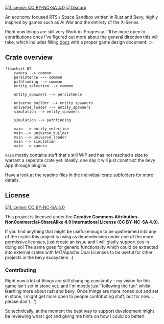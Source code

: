 [![License: CC BY-NC-SA 4.0](https://img.shields.io/badge/License-CC%20BY--NC--SA%204.0-lightgrey.svg)](https://creativecommons.org/licenses/by-nc-sa/4.0/) [![Discord](https://img.shields.io/discord/1261690805417152652.svg?logo=discord&logoColor=white&logoWidth=20&labelColor=7289DA&label=Discord&color=17cf48)](https://discord.gg/dxHkY7z2YC)

An economy focused RTS / Space Sandbox written in Rust and Bevy, highly inspired by games such as AI War and the entirety of the X-Series.

Right now things are still very Work-in-Progressy. I'll be more open to contributions once I've figured out more about the general direction this will take, which includes filling [docs](docs) with a proper game design document. :>

## Crate overview
```mermaid
flowchart BT
    camera --> common
    persistence --> common
    pathfinding --> common
    entity_selection --> common

    entity_spawners --> persistence

    universe_builder --> entity_spawners
    universe_loader --> entity_spawners
    simulation --> entity_spawners

    simulation --> pathfinding

    main --> entity_selection
    main --> universe_builder
    main --> universe_loader
    main --> simulation
    main --> camera
```

`main` mostly contains stuff that's still WIP and has not reached a size to warrant a separate crate yet.
Ideally, one day it will just construct the bevy App through plugins.

Have a look at the readme files in the individual crate subfolders for more details.

## License
[
![License: CC BY-NC-SA 4.0](https://mirrors.creativecommons.org/presskit/buttons/88x31/svg/by-nc-sa.svg)
](https://creativecommons.org/licenses/by-nc-sa/4.0/)

This project is licensed under the **Creative Commons Attribution-NonCommercial-ShareAlike 4.0 International License (CC BY-NC-SA 4.0)**.

If you find anything that might be useful enough to be upstreamed into any of the crates this project is using as dependencies under one of the more permissive licenses, just create an issue and I will gladly support you in doing so! The same goes for generic functionality which could be extracted into external crates with MIT/Apache Dual Licenses to be useful for other projects in the bevy ecosystem. :)

### Contributing

Right now a lot of things are still changing constantly - my vision for this game isn't set in stone yet, and I'm mostly just "following the fun" whilst learning more about rust and bevy. Once things are more ironed out and set in stone, I might get more open to people contributing stuff, but for now... please don't. :')

So technically, at the moment the best way to support development might be reviewing what I got and giving me hints on how I could do better!

[//]: # (### Your contributions)

[//]: # (Unless you explicitly state otherwise, any contribution intentionally submitted for inclusion in this project by you shall be licensed under the same CC BY-NC-SA 4.0 license and may also be upstreamed under more permissive licenses to further support the bevy ecosystem, as mentioned previously.)

[//]: # (Furthermore, by contributing, you agree that if I start accepting donations through any means which do not affect the general availability and accessibility of the game and any of its content in any way &#40;such as Patreon, Ko-Fi, GitHub Sponsors, "Pay what you want" on itch.io, some kind of tip jar without in-game rewards on Steam&#41; in the future, it doesn't violate the Non-Commercial use clause of this license.)
